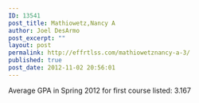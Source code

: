 ```yaml
---
ID: 13541
post_title: Mathiowetz,Nancy A
author: Joel DesArmo
post_excerpt: ""
layout: post
permalink: http://effrtlss.com/mathiowetznancy-a-3/
published: true
post_date: 2012-11-02 20:56:01
---
```

<p>Average GPA in Spring 2012 for first course listed: 3.167</p>
